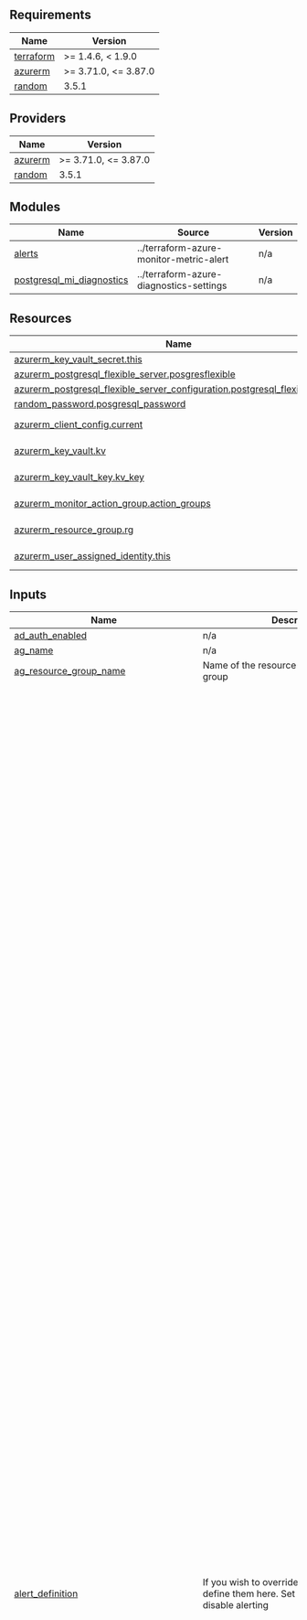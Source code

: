<!-- BEGIN_TF_DOCS -->
## Requirements

| Name | Version |
|------|---------|
| <a name="requirement_terraform"></a> [terraform](#requirement\_terraform) | >= 1.4.6, < 1.9.0 |
| <a name="requirement_azurerm"></a> [azurerm](#requirement\_azurerm) | >= 3.71.0, <= 3.87.0 |
| <a name="requirement_random"></a> [random](#requirement\_random) | 3.5.1 |

## Providers

| Name | Version |
|------|---------|
| <a name="provider_azurerm"></a> [azurerm](#provider\_azurerm) | >= 3.71.0, <= 3.87.0 |
| <a name="provider_random"></a> [random](#provider\_random) | 3.5.1 |

## Modules

| Name | Source | Version |
|------|--------|---------|
| <a name="module_alerts"></a> [alerts](#module\_alerts) | ../terraform-azure-monitor-metric-alert | n/a |
| <a name="module_postgresql_mi_diagnostics"></a> [postgresql\_mi\_diagnostics](#module\_postgresql\_mi\_diagnostics) | ../terraform-azure-diagnostics-settings | n/a |

## Resources

| Name | Type |
|------|------|
| [azurerm_key_vault_secret.this](https://registry.terraform.io/providers/hashicorp/azurerm/latest/docs/resources/key_vault_secret) | resource |
| [azurerm_postgresql_flexible_server.posgresflexible](https://registry.terraform.io/providers/hashicorp/azurerm/latest/docs/resources/postgresql_flexible_server) | resource |
| [azurerm_postgresql_flexible_server_configuration.postgresql_flexible_config](https://registry.terraform.io/providers/hashicorp/azurerm/latest/docs/resources/postgresql_flexible_server_configuration) | resource |
| [random_password.posgresql_password](https://registry.terraform.io/providers/hashicorp/random/3.5.1/docs/resources/password) | resource |
| [azurerm_client_config.current](https://registry.terraform.io/providers/hashicorp/azurerm/latest/docs/data-sources/client_config) | data source |
| [azurerm_key_vault.kv](https://registry.terraform.io/providers/hashicorp/azurerm/latest/docs/data-sources/key_vault) | data source |
| [azurerm_key_vault_key.kv_key](https://registry.terraform.io/providers/hashicorp/azurerm/latest/docs/data-sources/key_vault_key) | data source |
| [azurerm_monitor_action_group.action_groups](https://registry.terraform.io/providers/hashicorp/azurerm/latest/docs/data-sources/monitor_action_group) | data source |
| [azurerm_resource_group.rg](https://registry.terraform.io/providers/hashicorp/azurerm/latest/docs/data-sources/resource_group) | data source |
| [azurerm_user_assigned_identity.this](https://registry.terraform.io/providers/hashicorp/azurerm/latest/docs/data-sources/user_assigned_identity) | data source |

## Inputs

| Name | Description | Type | Default | Required |
|------|-------------|------|---------|:--------:|
| <a name="input_ad_auth_enabled"></a> [ad\_auth\_enabled](#input\_ad\_auth\_enabled) | n/a | `bool` | `false` | no |
| <a name="input_ag_name"></a> [ag\_name](#input\_ag\_name) | n/a | `string` | n/a | yes |
| <a name="input_ag_resource_group_name"></a> [ag\_resource\_group\_name](#input\_ag\_resource\_group\_name) | Name of the resource group for the action group | `string` | `null` | no |
| <a name="input_alert_definition"></a> [alert\_definition](#input\_alert\_definition) | If you wish to override the default alerts, define them here.  Set to {} if you wish to disable alerting | <pre>map(object({<br>    name_prefix              = string<br>    description              = string<br>    enabled                  = optional(bool)<br>    auto_mitigate            = optional(bool)<br>    frequency                = optional(string)<br>    window_size              = optional(string)<br>    severity                 = optional(number)<br>    target_resource_type     = optional(string)<br>    target_resource_location = optional(string)<br>    <br>    criteria = map(object({<br>      metric_namespace = string<br>      metric_name      = string<br>      aggregation      = string<br>      operator         = string<br>      threshold        = string<br><br>      dimension = optional(map(object({<br>        name     = string<br>        operator = string<br>        values   = list(string)<br>      })))<br>    }))<br>  }))</pre> | <pre>{<br>  "Active Connections": {<br>    "auto_mitigate": true,<br>    "criteria": {<br>      "default": {<br>        "aggregation": "Average",<br>        "metric_name": "active_connections",<br>        "metric_namespace": "Microsoft.DBforPostgreSQL/flexibleServers",<br>        "operator": "GreaterThan",<br>        "threshold": "120"<br>      }<br>    },<br>    "description": "Alert if the number of active connections on the DB is greater than 120",<br>    "enabled": true,<br>    "name_prefix": "Active Connections",<br>    "severity": 3<br>  },<br>  "CPU Percent": {<br>    "auto_mitigate": true,<br>    "criteria": {<br>      "default": {<br>        "aggregation": "Average",<br>        "metric_name": "cpu_percent",<br>        "metric_namespace": "Microsoft.DBforPostgreSQL/flexibleServers",<br>        "operator": "GreaterThan",<br>        "threshold": "90"<br>      }<br>    },<br>    "description": "Alert when the CPU percent is greater than 90%",<br>    "enabled": true,<br>    "name_prefix": "CPU Percent",<br>    "severity": 1<br>  },<br>  "Deadlocks": {<br>    "auto_mitigate": true,<br>    "criteria": {<br>      "default": {<br>        "aggregation": "Total",<br>        "metric_name": "deadlocks",<br>        "metric_namespace": "Microsoft.DBforPostgreSQL/flexibleServers",<br>        "operator": "GreaterThan",<br>        "threshold": "1"<br>      }<br>    },<br>    "description": "Alert if the number of deadlocks detected on the DB is greater than 1",<br>    "enabled": true,<br>    "name_prefix": "IO Operations per second",<br>    "severity": 3<br>  },<br>  "Disk iops consumed percentage": {<br>    "auto_mitigate": true,<br>    "criteria": {<br>      "default": {<br>        "aggregation": "Average",<br>        "metric_name": "disk_iops_consumed_percentage",<br>        "metric_namespace": "Microsoft.DBforPostgreSQL/flexibleServers",<br>        "operator": "GreaterThan",<br>        "threshold": "90"<br>      }<br>    },<br>    "description": "Alert if the disk iops concumed on the DB is greater than 90%",<br>    "enabled": true,<br>    "name_prefix": "Disk iops consumed percentage",<br>    "severity": 2<br>  },<br>  "Failed Connections": {<br>    "auto_mitigate": true,<br>    "criteria": {<br>      "default": {<br>        "aggregation": "Total",<br>        "metric_name": "connections_failed",<br>        "metric_namespace": "Microsoft.DBforPostgreSQL/flexibleServers",<br>        "operator": "GreaterThan",<br>        "threshold": "5"<br>      }<br>    },<br>    "description": "Alert if the number of failed connections on the DB is greater than 5",<br>    "enabled": true,<br>    "name_prefix": "Failed Connections",<br>    "severity": 3<br>  },<br>  "IO Operations per second": {<br>    "auto_mitigate": true,<br>    "criteria": {<br>      "default": {<br>        "aggregation": "Average",<br>        "metric_name": "iops",<br>        "metric_namespace": "Microsoft.DBforPostgreSQL/flexibleServers",<br>        "operator": "GreaterThan",<br>        "threshold": "450"<br>      }<br>    },<br>    "description": "Alert if the IO operations per second on the DB is greater than 450",<br>    "enabled": true,<br>    "name_prefix": "IO Operations per second",<br>    "severity": 2<br>  },<br>  "Is DB Alive": {<br>    "auto_mitigate": true,<br>    "criteria": {<br>      "default": {<br>        "aggregation": "Maximum",<br>        "metric_name": "is_db_alive",<br>        "metric_namespace": "Microsoft.DBforPostgreSQL/flexibleServers",<br>        "operator": "LessThan",<br>        "threshold": "1"<br>      }<br>    },<br>    "description": "Alert if the DB is down for whatever reason",<br>    "enabled": true,<br>    "name_prefix": "Is DB Alive",<br>    "severity": 1<br>  },<br>  "Memory Percent": {<br>    "auto_mitigate": true,<br>    "criteria": {<br>      "default": {<br>        "aggregation": "Average",<br>        "metric_name": "memory_percent",<br>        "metric_namespace": "Microsoft.DBforPostgreSQL/flexibleServers",<br>        "operator": "GreaterThan",<br>        "threshold": "90"<br>      }<br>    },<br>    "description": "Alert if the memory on the DB is greater than 90%",<br>    "enabled": true,<br>    "name_prefix": "Memory Percent",<br>    "severity": 2<br>  },<br>  "Storage Percent": {<br>    "auto_mitigate": true,<br>    "criteria": {<br>      "default": {<br>        "aggregation": "Average",<br>        "metric_name": "storage_percent",<br>        "metric_namespace": "Microsoft.DBforPostgreSQL/flexibleServers",<br>        "operator": "GreaterThan",<br>        "threshold": "90"<br>      }<br>    },<br>    "description": "Alert if the storage on the DB is greater than 90%",<br>    "enabled": true,<br>    "name_prefix": "Storage Percent",<br>    "severity": 2<br>  }<br>}</pre> | no |
| <a name="input_backup_retention_days"></a> [backup\_retention\_days](#input\_backup\_retention\_days) | n/a | `number` | `31` | no |
| <a name="input_delegated_subnet_id"></a> [delegated\_subnet\_id](#input\_delegated\_subnet\_id) | The subnet where you want the database created. The subnet must be delegated to Microsoft.DBforPostgreSQL/flexibleServers. | `string` | `null` | no |
| <a name="input_diagnostics_settings_name"></a> [diagnostics\_settings\_name](#input\_diagnostics\_settings\_name) | n/a | `string` | `null` | no |
| <a name="input_enable_diagnostics"></a> [enable\_diagnostics](#input\_enable\_diagnostics) | n/a | `bool` | `false` | no |
| <a name="input_enable_encryption"></a> [enable\_encryption](#input\_enable\_encryption) | n/a | `bool` | `null` | no |
| <a name="input_geo_redundant_backup_enabled"></a> [geo\_redundant\_backup\_enabled](#input\_geo\_redundant\_backup\_enabled) | Is Geo-Redundant backup enabled on the PostgreSQL Flexible Server. | `bool` | `false` | no |
| <a name="input_high_availability_mode"></a> [high\_availability\_mode](#input\_high\_availability\_mode) | n/a | `string` | `"SameZone"` | no |
| <a name="input_high_availability_standby_availability_zone"></a> [high\_availability\_standby\_availability\_zone](#input\_high\_availability\_standby\_availability\_zone) | n/a | `string` | `null` | no |
| <a name="input_key_vault_key_name"></a> [key\_vault\_key\_name](#input\_key\_vault\_key\_name) | n/a | `string` | `null` | no |
| <a name="input_key_vault_name"></a> [key\_vault\_name](#input\_key\_vault\_name) | n/a | `string` | `null` | no |
| <a name="input_key_vault_rg_name"></a> [key\_vault\_rg\_name](#input\_key\_vault\_rg\_name) | n/a | `string` | `null` | no |
| <a name="input_kv_secret_content_type"></a> [kv\_secret\_content\_type](#input\_kv\_secret\_content\_type) | (Optional) Specifies the content type for the Key Vault Secret. | `string` | `null` | no |
| <a name="input_kv_secret_expiration_date"></a> [kv\_secret\_expiration\_date](#input\_kv\_secret\_expiration\_date) | (Optional) Expiration UTC datetime (Y-m-d'T'H:M:S'Z'). | `string` | `null` | no |
| <a name="input_logs_destinations_ids"></a> [logs\_destinations\_ids](#input\_logs\_destinations\_ids) | n/a | `list(string)` | `[]` | no |
| <a name="input_posgresql_create_mode"></a> [posgresql\_create\_mode](#input\_posgresql\_create\_mode) | n/a | `string` | `null` | no |
| <a name="input_posgresql_server_name"></a> [posgresql\_server\_name](#input\_posgresql\_server\_name) | n/a | `string` | n/a | yes |
| <a name="input_posgresql_sku_name"></a> [posgresql\_sku\_name](#input\_posgresql\_sku\_name) | (Optional) The SKU Name for the PostgreSQL Flexible Server. The name of the SKU, follows the tier + name pattern (e.g. B\_Standard\_B1ms, GP\_Standard\_D2s\_v3, MO\_Standard\_E4s\_v3). | `string` | `null` | no |
| <a name="input_posgresql_source_server_id"></a> [posgresql\_source\_server\_id](#input\_posgresql\_source\_server\_id) | n/a | `string` | `null` | no |
| <a name="input_posgresql_storage_mb"></a> [posgresql\_storage\_mb](#input\_posgresql\_storage\_mb) | Specifies the version of PostgreSQL to use. | `number` | `262144` | no |
| <a name="input_posgresql_version"></a> [posgresql\_version](#input\_posgresql\_version) | (Optional) The version of PostgreSQL Flexible Server to use. Possible values are 11,12, 13, 14, 15 and 16. Required when create\_mode is Default. | `number` | `14` | no |
| <a name="input_posgresql_zone"></a> [posgresql\_zone](#input\_posgresql\_zone) | n/a | `string` | `null` | no |
| <a name="input_postgres_admin"></a> [postgres\_admin](#input\_postgres\_admin) | PostgreSQL default admin. | `string` | `null` | no |
| <a name="input_postgresql_configurations"></a> [postgresql\_configurations](#input\_postgresql\_configurations) | PostgreSQL configurations to enable. | `map(string)` | `{}` | no |
| <a name="input_private_dns_zone_id"></a> [private\_dns\_zone\_id](#input\_private\_dns\_zone\_id) | The ID of the private DNS zone to create the PostgreSQL Flexible Server. The private DNS zone must end with the suffix .postgres.database.azure.com. | `string` | `null` | no |
| <a name="input_resource_group_name"></a> [resource\_group\_name](#input\_resource\_group\_name) | n/a | `string` | `null` | no |
| <a name="input_tags"></a> [tags](#input\_tags) | A mapping of tags to assign to the resource. | `map(any)` | `{}` | no |
| <a name="input_user_assigned_identity_name"></a> [user\_assigned\_identity\_name](#input\_user\_assigned\_identity\_name) | n/a | `string` | `null` | no |

## Outputs

| Name | Description |
|------|-------------|
| <a name="output_postgre_server_fqdn"></a> [postgre\_server\_fqdn](#output\_postgre\_server\_fqdn) | n/a |
| <a name="output_postgre_server_id"></a> [postgre\_server\_id](#output\_postgre\_server\_id) | n/a |
<!-- END_TF_DOCS -->
